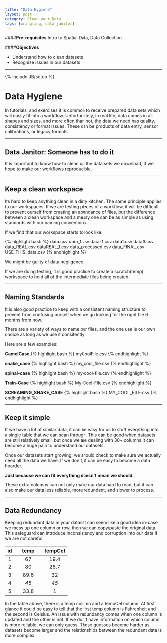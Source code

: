 ```yaml
---
title: "Data Hygiene"
layout: post
category: Clean your Data
tags: [wrangling, data janitor]
---
```


####**Pre-requisites** Intro to Spatial Data, Data Collection

####**Objectives**
  - Understand how to clean datasets
  - Recognize issues in our datasets

----

{% include JB/setup %}
# Data Hygiene

In tutorials, and exercises it is common to receive prepared data sets which will easily fit into a workflow. Unfortunately, in real life, data comes in all shapes and sizes, and more often than not, the data we need has quality, consistency or format issues. These can be products of data entry, sensor calibrations, or legacy formats. 

----

## Data Janitor: Someone has to do it

It is important to know how to clean up the data sets we download, if we hope to make our workflows reproducible.

----

## Keep a clean workspace

Its hard to keep anything clean in a dirty kitchen. The same principle applies to our workspaces. If we are testing pieces of a workflow, it will be difficult to prevent ourself from creating an abundance of files, but the difference between a clean workspace and a messy one can be as simple as using standards with our naming conventions. 

If we find that our workspace starts to look like:

{% highlight bash %}
data.csv
data_1.csv
data-1.csv
data1.csv
data3.csv
data_REAL.csv
dataREAL_1.csv
data_processed.csv
data_FINAL.csv
USE_THIS_data.csv
{% endhighlight %}

We might be guilty of data negligence. 

If we are doing testing, it is good practice to create a scratch(temp) workspace to hold all of the intermediate files being created.

----

## Naming Standards

It is also good practice to keep with a consistent naming structure to prevent from confusing ourself when we go looking for the right file 6 months from now.

There are a variety of ways to name our files, and the one use is our own choice as long as we use it consitently

Here are a few examples:

**CamelCase**
{% highlight bash %}
myCoolFile.csv
{% endhighlight %}

**snake_case**
{% highlight bash %}
my_cool_file.csv
{% endhighlight %}

**spinal-case**
{% highlight bash %}
my-cool-file.csv
{% endhighlight %}

**Train-Case**
{% highlight bash %}
My-Cool-File.csv
{% endhighlight %}

**SCREAMING_SNAKE_CASE**
{% highlight bash %}
MY_COOL_FILE.csv
{% endhighlight %}

---

## Keep it simple

If we have a lot of similar data, it can be easy for us to stuff everything into a single table that we can scan through. This can be good when datasets are still relatively small, but once we are dealing with 30+ columns it can become a huge pain to understand our datasets. 

Once our datasets start growing, we should check to make sure we actually need all the data we have. If we don't, it can be easy to become a data hoarder. 

**Just because we can fit everything doesn't mean we should.**

These extra columns can not only make our data hard to read, but it can also make our data less reliable, more redundant, and slower to process.

---

## Data Redundancy

Keeping redundant data in your dataset can seem like a good idea in-case we mess up one column or row, then we can copy/paste the original data. This safeguard can introduce inconsistency and corruption into our data if we are not careful.

| id || temp || tempCel |
|:---:|-|:-------:|-|:--------:|
| 1  || 67      || 19.4    |
| 2  || 80      || 26.7    |
| 3  || 89.6    || 32      |
| 4  || *45*      || *45*      |
| 5  || 33.8        || 1      |

In the table above, there is a temp column and a tempCel column. At first glance it could be easy to tell that the first temp column is Fahrenheit and the second is Celsius. An issue with redundancy comes when one column is updated and the other is not. If we don't have information on which column is more reliable, we can only guess. These guesses become harder as datasets become larger and the relationships between the redundant data is more complex.








